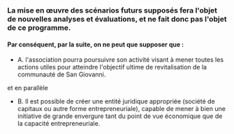### La mise en œuvre des scénarios futurs supposés fera l'objet de nouvelles analyses et évaluations, et ne fait donc pas l'objet de ce programme.

#### Par conséquent, par la suite, on ne peut que supposer que :

* A. l'association pourra poursuivre son activité visant à mener toutes les actions utiles pour atteindre l'objectif ultime de revitalisation de la communauté de San Giovanni. 

et en parallèle

* B. Il est possible de créer une entité juridique appropriée (société de capitaux ou autre forme entrepreneuriale), capable de mener à bien une initiative de grande envergure tant du point de vue économique que de la capacité entrepreneuriale.

